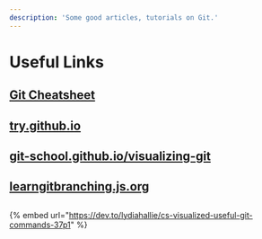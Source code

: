 ```yaml
---
description: 'Some good articles, tutorials on Git.'
---
```


# Useful Links

## [Git Cheatsheet](https://training.github.com/downloads/github-git-cheat-sheet/)

## [try.github.io](https://try.github.io/)

## [git-school.github.io/visualizing-git](http://git-school.github.io/visualizing-git/)

## [learngitbranching.js.org](https://learngitbranching.js.org/)

## 

{% embed url="https://dev.to/lydiahallie/cs-visualized-useful-git-commands-37p1" %}



